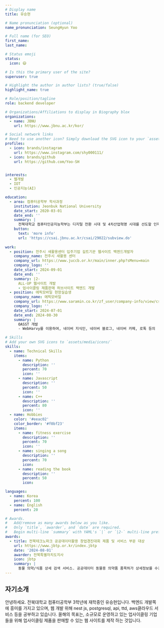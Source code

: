 ```yaml
---
# Display name
title: 유승현

# Name pronunciation (optional)
name_pronunciation: SeungHyun Yoo

# Full name (for SEO)
first_name: 
last_name: 

# Status emoji
status: 
  icon: 😄 

# Is this the primary user of the site?
superuser: true

# Highlight the author in author lists? (true/false)
highlight_name: true

# Role/position/tagline
role: backend developer

# Organizations/Affiliations to display in Biography blox
organizations:
  - name: JBNU
    url: https://www.jbnu.ac.kr/kor/

# Social network links
# Need to use another icon? Simply download the SVG icon to your `assets/media/icons/` folder.
profiles:
  - icon: brands/instagram
    url: https://www.instagram.com/shy000111/
  - icon: brands/github
    url: https://github.com/Yoo-SH


interests:
  - 웹개발
  - IOT
  - 인공지능(AI)

education:
  - area: 컴퓨터공학부 학사과정
    institution: Jeonbuk National University
    date_start: 2020-03-01
    date_end: ''
    summary: |
      전북대학교 컴퓨터인공지능학부는 디지털 전환 시대 및 4차산업혁명 시대를 선도할 인재를 양성하기 위해, 컴퓨터과학 세계 표준 교육과정 및 산업체 수요를 적극 반영하여, 9대 핵심역량인 5C-GIANT를 정의하였으며, 이를 기반으로 AI, IoT, 클라우드/빅데이터, 블록체인/정보보호의 심화전공으로 하고 산학실전캡스톤 프로그램을 다수 운영하는 교과과정을 새롭게 수립하였습니다. 우리 학부는 AI 및 신기술 요구에 적극 대응하면서 미래 지능정보사회 및 초연결 사회에 종사할 학생들에게 요구되는 지식을 체계적이고 효율적으로 교육하기 위하여 교육 목표를 "미래기술지향적으로 문제해결역량을 갖춘 산업체 수요 기반 5C-GIANT형 글로벌 디지털 인재 양성 "에 두고 있습니다
    button:
      text: 'more info'
      url: 'https://csai.jbnu.ac.kr/csai/29022/subview.do'
  
work:
  - position: 전주시 새활용센터 입주기업 길트기꾼 웹사이트 백엔드개발자
    company_name: 전주시 새활용 센터
    company_url: https://www.juccb.or.kr/main/inner.php?sMenu=main
    company_logo: ''
    date_start: 2024-09-01
    date_end: ''
    summary: |2-
      ALL-UP 웹사이트 개발
      - 업사이클링 제품판매 허브사이트 백엔드 개발
  - position: 에픽모바일 현장실습생
    company_name: 에픽모바일
    company_url: https://www.saramin.co.kr/zf_user/company-info/view/csn/cGo4cnpybG1DU1RPK3V5VGhYeGhydz09/company_nm/(%EC%A3%BC)%EC%97%90%ED%94%BD%EB%AA%A8%EB%B0%94%EC%9D%BC
    company_logo: ''
    date_start: 2024-07-01
    date_end: 2024-08-30
    summary: |
      OASST 개발 
      - WebHarvy를 이용하여, 네이버 지식인, 네이버 블로그, 네이버 카페, 로톡 등의  법률 관련 대화 데이터를 5만개 수집하여,ChatGPT와 같은 대화형 인공지능이 사용하는 학습 데이터인 OASST 트리형 테이블을 파이썬으로 만들고 데이터를 전처리함.  

# Skills
# Add your own SVG icons to `assets/media/icons/`
skills:
  - name: Technical Skills
    items:
      - name: Python
        description: ''
        percent: 70
        icon: ''
      - name: Javascript
        description: ''
        percent: 50
        icon: ''
      - name: C++
        description: ''
        percent: 80
        icon: ''
  - name: Hobbies
    color: '#eeac02'
    color_border: '#f0bf23'
    items:
      - name: fitness exercise
        description: ''
        percent: 70
        icon: ''
      - name: singing a song
        description: ''
        percent: 70
        icon: 
      - name: reading the book
        description: ''
        percent: 50
        icon: 

languages:
  - name: Korea
    percent: 100
  - name: English
    percent: 20

# Awards.
#   Add/remove as many awards below as you like.
#   Only `title`, `awarder`, and `date` are required.
#   Begin multi-line `summary` with YAML's `|` or `|2-` multi-line prefix and indent 2 spaces below.
awards:
  - title: 전북테크노파크 공공데이터활용 창업경진대회 제품 및 서비스 부문 대상
    url: https://www.jbtp.or.kr/index.jbtp
    date: '2024-08-01'
    awarder: 전북특별자치도지사
    icon: jbtp
    summary: |
      동물 의약/식품 상세 검색 서비스. 공공데이터 동물용 의약품 품목허가 상세정보를 수집하여, 크롤링 도구 웹하비로 해당 제품의 약품 식품 원재료 성분 상세정보 및 이미지를 parsing하여 데이터를 대량수집함. 해당 데이터를 성분 이미지를 OCR을 이용하여 성분 데이터를 자동입력 및 약간의 파인튜닝을 한 뒤, GPT를 이용하여 정보를 추출함. 이후, 이후 2개 이상 데이터를 join to 1 하는 등, 정보 합치기 정규화 후 DB에 저장. 또한 웹 개발 AI를 이용하여, 프론트 개발 작업을 시간을 최소화함. => 반려동물 셀프케어 식품지식 정보 제공
---
```


## 자기소개

안녕하세요. 전북대학교 컴퓨터공학부 3학년에 재학중인 유승현입니다. 백엔드 개발쪽에 흥미를 가지고 있으며, 웹 개발 위해 nest js, postgresql, api, ttd, aws클라우드 서비스 등을 공부하고 있습니다. 올해의 목표는, 소규모로 운영하고 있는 업사이클링 기업들을 위해 업사이클링 제품을 판매할 수 있는 웹 사이트를 제작 하는 것입니다.


